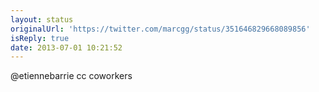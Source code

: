 ```yaml
---
layout: status
originalUrl: 'https://twitter.com/marcgg/status/351646829668089856'
isReply: true
date: 2013-07-01 10:21:52
---
```


@etiennebarrie cc coworkers
